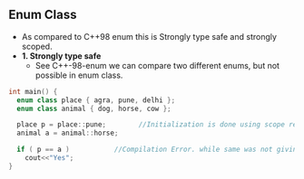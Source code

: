 ## Enum Class
- As compared to C++98 enum this is Strongly type safe and strongly scoped.
- **1. Strongly type safe**
  - See C++-98-enum we can compare two different enums, but not possible in enum class.
```c++
int main() {
  enum class place { agra, pune, delhi };
  enum class animal { dog, horse, cow };

  place p = place::pune;        //Initialization is done using scope resolution
  animal a = animal::horse;

  if ( p == a )           //Compilation Error. while same was not giving error in c++98
    cout<<"Yes";              
}
```


